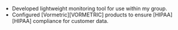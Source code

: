 * Developed lightweight monitoring tool for use within my group.
* Configured [Vormetric][VORMETRIC] products to ensure [HIPAA][HIPAA] compliance for customer data.
